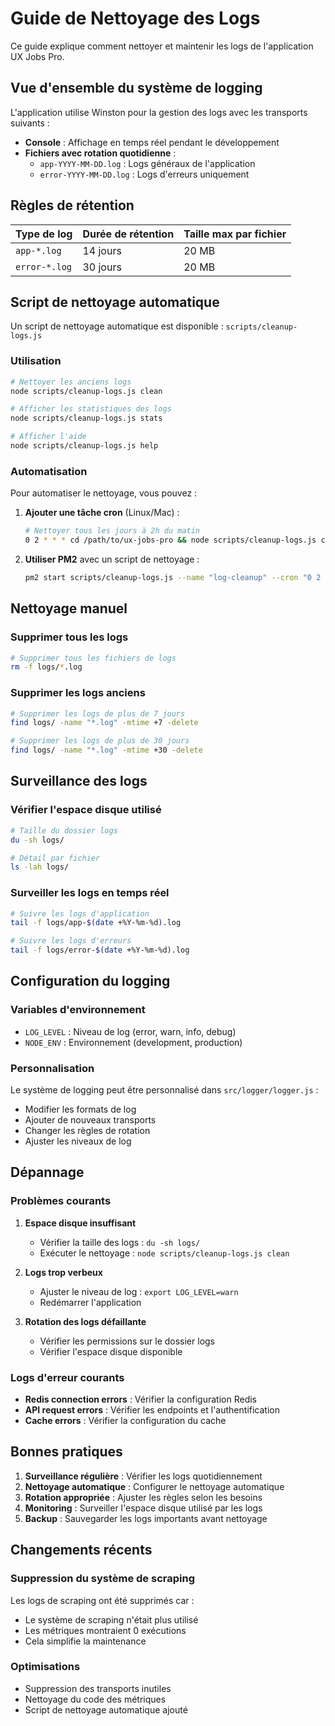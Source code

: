 # Guide de Nettoyage des Logs

Ce guide explique comment nettoyer et maintenir les logs de l'application UX Jobs Pro.

## Vue d'ensemble du système de logging

L'application utilise Winston pour la gestion des logs avec les transports suivants :

- **Console** : Affichage en temps réel pendant le développement
- **Fichiers avec rotation quotidienne** :
  - `app-YYYY-MM-DD.log` : Logs généraux de l'application
  - `error-YYYY-MM-DD.log` : Logs d'erreurs uniquement

## Règles de rétention

| Type de log | Durée de rétention | Taille max par fichier |
|-------------|-------------------|----------------------|
| `app-*.log` | 14 jours | 20 MB |
| `error-*.log` | 30 jours | 20 MB |

## Script de nettoyage automatique

Un script de nettoyage automatique est disponible : `scripts/cleanup-logs.js`

### Utilisation

```bash
# Nettoyer les anciens logs
node scripts/cleanup-logs.js clean

# Afficher les statistiques des logs
node scripts/cleanup-logs.js stats

# Afficher l'aide
node scripts/cleanup-logs.js help
```

### Automatisation

Pour automatiser le nettoyage, vous pouvez :

1. **Ajouter une tâche cron** (Linux/Mac) :
   ```bash
   # Nettoyer tous les jours à 2h du matin
   0 2 * * * cd /path/to/ux-jobs-pro && node scripts/cleanup-logs.js clean
   ```

2. **Utiliser PM2** avec un script de nettoyage :
   ```bash
   pm2 start scripts/cleanup-logs.js --name "log-cleanup" --cron "0 2 * * *"
   ```

## Nettoyage manuel

### Supprimer tous les logs

```bash
# Supprimer tous les fichiers de logs
rm -f logs/*.log
```

### Supprimer les logs anciens

```bash
# Supprimer les logs de plus de 7 jours
find logs/ -name "*.log" -mtime +7 -delete

# Supprimer les logs de plus de 30 jours
find logs/ -name "*.log" -mtime +30 -delete
```

## Surveillance des logs

### Vérifier l'espace disque utilisé

```bash
# Taille du dossier logs
du -sh logs/

# Détail par fichier
ls -lah logs/
```

### Surveiller les logs en temps réel

```bash
# Suivre les logs d'application
tail -f logs/app-$(date +%Y-%m-%d).log

# Suivre les logs d'erreurs
tail -f logs/error-$(date +%Y-%m-%d).log
```

## Configuration du logging

### Variables d'environnement

- `LOG_LEVEL` : Niveau de log (error, warn, info, debug)
- `NODE_ENV` : Environnement (development, production)

### Personnalisation

Le système de logging peut être personnalisé dans `src/logger/logger.js` :

- Modifier les formats de log
- Ajouter de nouveaux transports
- Changer les règles de rotation
- Ajuster les niveaux de log

## Dépannage

### Problèmes courants

1. **Espace disque insuffisant**
   - Vérifier la taille des logs : `du -sh logs/`
   - Exécuter le nettoyage : `node scripts/cleanup-logs.js clean`

2. **Logs trop verbeux**
   - Ajuster le niveau de log : `export LOG_LEVEL=warn`
   - Redémarrer l'application

3. **Rotation des logs défaillante**
   - Vérifier les permissions sur le dossier logs
   - Vérifier l'espace disque disponible

### Logs d'erreur courants

- **Redis connection errors** : Vérifier la configuration Redis
- **API request errors** : Vérifier les endpoints et l'authentification
- **Cache errors** : Vérifier la configuration du cache

## Bonnes pratiques

1. **Surveillance régulière** : Vérifier les logs quotidiennement
2. **Nettoyage automatique** : Configurer le nettoyage automatique
3. **Rotation appropriée** : Ajuster les règles selon les besoins
4. **Monitoring** : Surveiller l'espace disque utilisé par les logs
5. **Backup** : Sauvegarder les logs importants avant nettoyage

## Changements récents

### Suppression du système de scraping

Les logs de scraping ont été supprimés car :
- Le système de scraping n'était plus utilisé
- Les métriques montraient 0 exécutions
- Cela simplifie la maintenance

### Optimisations

- Suppression des transports inutiles
- Nettoyage du code des métriques
- Script de nettoyage automatique ajouté
